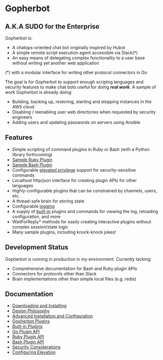 # Gopherbot
## A.K.A SUDO for the Enterprise
Gopherbot is:
* A chatops-oriented chat bot originally inspired by Hubot
* A simple remote script execution agent accessible via Slack(*)
* An easy means of delegating complex functionality to a user base without writing yet another web application

 (*) with a modular interface for writing other protocol connectors in Go

The goal is for Gopherbot to support enough scriptng languages and security features to make chat bots useful for
doing **_real work_**. A sample of work Gopherbot is already doing:
* Building, backing up, restoring, starting and stopping instances in the AWS cloud
* Disabling / reenabling user web directories when requested by security engineers
* Adding users and updating passwords on servers using Ansible

## Features
* Simple scripting of command plugins in Ruby or Bash (with a Python library forthcoming)
 * [Sample Ruby Plugin](plugins/rubydemo)
 * [Sample Bash Plugin](plugins/bashdemo)
* Configurable [elevated privilege](doc/Elevation.md) support for security-sensitive commands
* Localhost http/json interface for creating plugin APIs for other languages
* Highly-configurable plugins that can be constrained by channels, users, etc.
* A thread-safe brain for storing state
* Configurable [logging](doc/Logging)
* A supply of [built-in](doc/Builtins) plugins and commands for viewing the log, reloading configuration, and more 
* WaitForReply* methods for easily creating interactive plugins without complex session/state logic
* Many sample plugins, including knock-knock jokes!

## Development Status
Gopherbot is running in production in my environment. Currently lacking:
* Comprehensive documentation for Bash and Ruby plugin APIs
* Connectors for protocols other than Slack
* Brain implementations other than simple local files (e.g. redis)

## Documentation
* [Downloading and Installing](doc/Install.md)
* [Design Philosophy](doc/Design.md)
* [Advanced Installation and Configuration](doc/Configure.md)
* [Gopherbot Plugins](doc/Plugins.md)
* [Built-in Plugins](doc/Builtins.md)
* [Go Plugin API](doc/GoPlugins.md)
* [Ruby Plugin API](doc/RubyPlugins.md)
* [Bash Plugin API](doc/BashPlugins.md)
* [Security Considerations](doc/Security.md)
* [Configuring Elevation](doc/Elevation.md)
